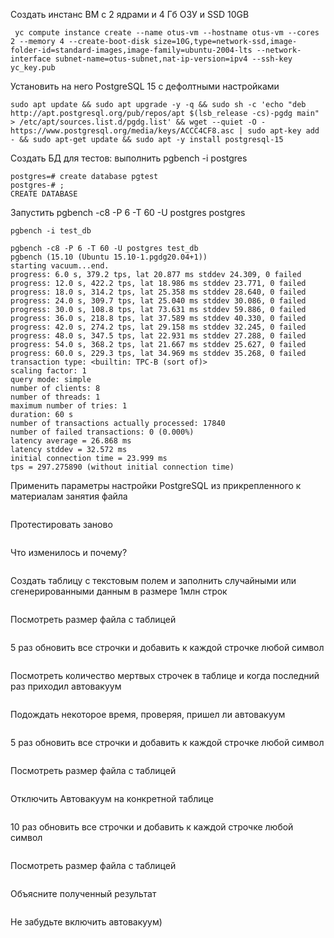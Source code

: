 Создать инстанс ВМ с 2 ядрами и 4 Гб ОЗУ и SSD 10GB
```
 yc compute instance create --name otus-vm --hostname otus-vm --cores 2 --memory 4 --create-boot-disk size=10G,type=network-ssd,image-folder-id=standard-images,image-family=ubuntu-2004-lts --network-interface subnet-name=otus-subnet,nat-ip-version=ipv4 --ssh-key yc_key.pub

```
Установить на него PostgreSQL 15 с дефолтными настройками
```
sudo apt update && sudo apt upgrade -y -q && sudo sh -c 'echo "deb http://apt.postgresql.org/pub/repos/apt $(lsb_release -cs)-pgdg main" > /etc/apt/sources.list.d/pgdg.list' && wget --quiet -O - https://www.postgresql.org/media/keys/ACCC4CF8.asc | sudo apt-key add - && sudo apt-get update && sudo apt -y install postgresql-15
```
Создать БД для тестов: выполнить pgbench -i postgres
```
postgres=# create database pgtest
postgres-# ;
CREATE DATABASE
```
Запустить pgbench -c8 -P 6 -T 60 -U postgres postgres
```
pgbench -i test_db

pgbench -c8 -P 6 -T 60 -U postgres test_db
pgbench (15.10 (Ubuntu 15.10-1.pgdg20.04+1))
starting vacuum...end.
progress: 6.0 s, 379.2 tps, lat 20.877 ms stddev 24.309, 0 failed
progress: 12.0 s, 422.2 tps, lat 18.986 ms stddev 23.771, 0 failed
progress: 18.0 s, 314.2 tps, lat 25.358 ms stddev 28.640, 0 failed
progress: 24.0 s, 309.7 tps, lat 25.040 ms stddev 30.086, 0 failed
progress: 30.0 s, 108.8 tps, lat 73.631 ms stddev 59.886, 0 failed
progress: 36.0 s, 218.8 tps, lat 37.589 ms stddev 40.330, 0 failed
progress: 42.0 s, 274.2 tps, lat 29.158 ms stddev 32.245, 0 failed
progress: 48.0 s, 347.5 tps, lat 22.931 ms stddev 27.288, 0 failed
progress: 54.0 s, 368.2 tps, lat 21.667 ms stddev 25.627, 0 failed
progress: 60.0 s, 229.3 tps, lat 34.969 ms stddev 35.268, 0 failed
transaction type: <builtin: TPC-B (sort of)>
scaling factor: 1
query mode: simple
number of clients: 8
number of threads: 1
maximum number of tries: 1
duration: 60 s
number of transactions actually processed: 17840
number of failed transactions: 0 (0.000%)
latency average = 26.868 ms
latency stddev = 32.572 ms
initial connection time = 23.999 ms
tps = 297.275890 (without initial connection time)
```
Применить параметры настройки PostgreSQL из прикрепленного к материалам занятия файла
```
```
Протестировать заново
```
```
Что изменилось и почему?
```
```
Создать таблицу с текстовым полем и заполнить случайными или сгенерированными данным в размере 1млн строк
```
```
Посмотреть размер файла с таблицей
```
```
5 раз обновить все строчки и добавить к каждой строчке любой символ
```
```
Посмотреть количество мертвых строчек в таблице и когда последний раз приходил автовакуум
```
```
Подождать некоторое время, проверяя, пришел ли автовакуум
```
```
5 раз обновить все строчки и добавить к каждой строчке любой символ
```
```
Посмотреть размер файла с таблицей
```
```
Отключить Автовакуум на конкретной таблице
```
```
10 раз обновить все строчки и добавить к каждой строчке любой символ
```
```
Посмотреть размер файла с таблицей
```
```
Объясните полученный результат
```
```
Не забудьте включить автовакуум)